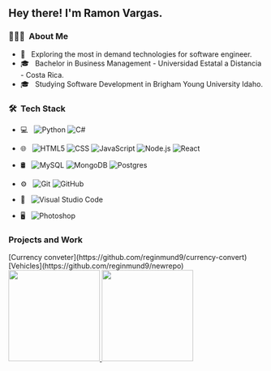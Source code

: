 
<h2> Hey there! I'm Ramon Vargas.</h2>

<h3> 👨🏻‍💻 &nbsp;About Me </h3>

- 🤔 &nbsp; Exploring the most in demand technologies for software engineer.
- 🎓 &nbsp; Bachelor in Business Management - Universidad Estatal a Distancia - Costa Rica.
- 🎓 &nbsp; Studying Software Development in Brigham Young University Idaho.

<h3> 🛠 &nbsp;Tech Stack</h3>

- 💻 &nbsp;
  ![Python](https://img.shields.io/badge/-Python-333333?style=flat&logo=python)
  ![C#](https://img.shields.io/badge/c%23-%23239120.svg?style=for-the-badge&logo=csharp&logoColor=white)
  
- 🌐 &nbsp;
  ![HTML5](https://img.shields.io/badge/-HTML5-333333?style=flat&logo=HTML5)
  ![CSS](https://img.shields.io/badge/-CSS-333333?style=flat&logo=CSS3&logoColor=1572B6)
  ![JavaScript](https://img.shields.io/badge/-JavaScript-333333?style=flat&logo=javascript)
  ![Node.js](https://img.shields.io/badge/-Node.js-333333?style=flat&logo=node.js)
  ![React](https://img.shields.io/badge/-React-333333?style=flat&logo=react)
- 🛢 &nbsp;
  ![MySQL](https://img.shields.io/badge/-MySQL-333333?style=flat&logo=mysql)
  ![MongoDB](https://img.shields.io/badge/-MongoDB-333333?style=flat&logo=mongodb)
  ![Postgres](https://img.shields.io/badge/postgres-%23316192.svg?style=for-the-badge&logo=postgresql&logoColor=white)
- ⚙️ &nbsp;
  ![Git](https://img.shields.io/badge/-Git-333333?style=flat&logo=git)
  ![GitHub](https://img.shields.io/badge/-GitHub-333333?style=flat&logo=github)
- 🔧 &nbsp;
  ![Visual Studio Code](https://img.shields.io/badge/-Visual%20Studio%20Code-333333?style=flat&logo=visual-studio-code&logoColor=007ACC)
- 🖥 &nbsp;
  ![Photoshop](https://img.shields.io/badge/-Photoshop-333333?style=flat&logo=adobe-photoshop)


<h3> Projects and Work </h3> 
[Currency conveter](https://github.com/reginmund9/currency-convert)
[Vehicles](https://github.com/reginmund9/newrepo)


<br/>

<a href="https://github.com/reginmund9">
  <img height="180em" src="https://github-readme-stats.vercel.app/api?username=reginmund9&theme=buefy&show_icons=true" />
  <img height="180em" src="https://github-readme-stats.vercel.app/api/top-langs/?username=reginmund9&theme=buefy&layout=compact" />
</a>

<br/>


